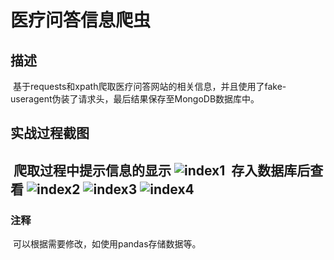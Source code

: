 # 医疗问答信息爬虫
## 描述
  基于requests和xpath爬取医疗问答网站的相关信息，并且使用了fake-useragent伪装了请求头，最后结果保存至MongoDB数据库中。
## 实战过程截图
  爬取过程中提示信息的显示
![index1](https://github.com/fabyangliu/yang-spider/blob/master/medicalQA_spider/1.png)
  存入数据库后查看
![index2](https://github.com/fabyangliu/yang-spider/blob/master/medicalQA_spider/2.png)
![index3](https://github.com/fabyangliu/yang-spider/blob/master/medicalQA_spider/3.png)
![index4](https://github.com/fabyangliu/yang-spider/blob/master/medicalQA_spider/4.png)
---
### 注释
  可以根据需要修改，如使用pandas存储数据等。

